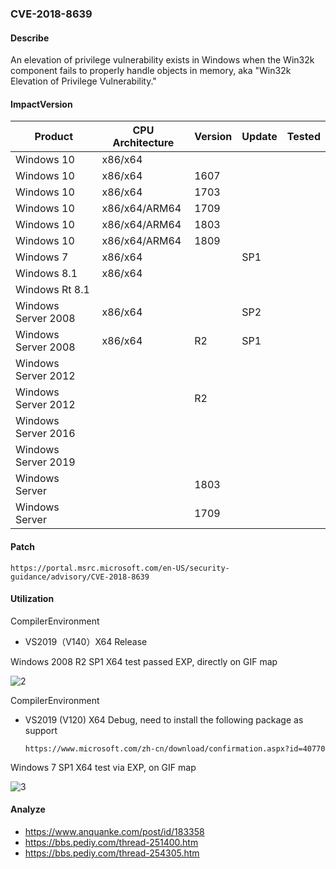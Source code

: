 ### CVE-2018-8639

#### Describe

An elevation of privilege vulnerability exists in Windows when the Win32k component fails to properly handle objects in memory, aka "Win32k Elevation of Privilege Vulnerability." 

#### ImpactVersion

| Product             | CPU Architecture | Version | Update | Tested |
| ------------------- | ---------------- | ------- | ------ | ------ |
| Windows 10          | x86/x64          |         |        |        |
| Windows 10          | x86/x64          | 1607    |        |        |
| Windows 10          | x86/x64          | 1703    |        |        |
| Windows 10          | x86/x64/ARM64    | 1709    |        |        |
| Windows 10          | x86/x64/ARM64    | 1803    |        |        |
| Windows 10          | x86/x64/ARM64    | 1809    |        |        |
| Windows 7           | x86/x64          |         | SP1    |        |
| Windows 8.1         | x86/x64          |         |        |        |
| Windows Rt 8.1      |                  |         |        |        |
| Windows Server 2008 | x86/x64          |         | SP2    |        |
| Windows Server 2008 | x86/x64          | R2      | SP1    |        |
| Windows Server 2012 |                  |         |        |        |
| Windows Server 2012 |                  | R2      |        |        |
| Windows Server 2016 |                  |         |        |        |
| Windows Server 2019 |                  |         |        |        |
| Windows Server      |                  | 1803    |        |        |
| Windows Server      |                  | 1709    |        |        |

#### Patch

```
https://portal.msrc.microsoft.com/en-US/security-guidance/advisory/CVE-2018-8639
```

#### Utilization

CompilerEnvironment

- VS2019（V140）X64 Release

Windows 2008 R2 SP1 X64 test passed EXP, directly on GIF map

![2](https://raw.github.com/Ascotbe/Image/master/Kernelhub/CVE-2018-8639_win2008_r2_sp1_x64.gif)



CompilerEnvironment

- VS2019 (V120) X64 Debug, need to install the following package as support

  ```
  https://www.microsoft.com/zh-cn/download/confirmation.aspx?id=40770
  ```

Windows 7 SP1 X64 test via EXP, on GIF map

![3](https://raw.github.com/Ascotbe/Image/master/Kernelhub/CVE-2018-8639_win7_sp1_x64.gif)

#### Analyze
- https://www.anquanke.com/post/id/183358
- https://bbs.pediy.com/thread-251400.htm
- https://bbs.pediy.com/thread-254305.htm